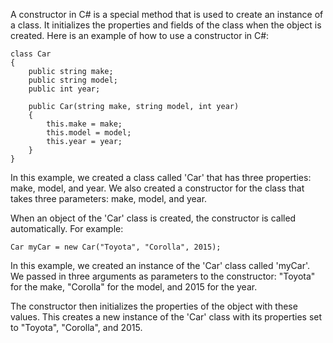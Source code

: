 A constructor in C# is a special method that is used to create an instance of a class. It initializes the properties and fields of the class when the object is created. Here is an example of how to use a constructor in C#:

```
class Car
{
    public string make;
    public string model;
    public int year;

    public Car(string make, string model, int year)
    {
        this.make = make;
        this.model = model;
        this.year = year;
    }
}
```

In this example, we created a class called 'Car' that has three properties: make, model, and year. We also created a constructor for the class that takes three parameters: make, model, and year.

When an object of the 'Car' class is created, the constructor is called automatically. For example:

```
Car myCar = new Car("Toyota", "Corolla", 2015);
```

In this example, we created an instance of the 'Car' class called 'myCar'. We passed in three arguments as parameters to the constructor: "Toyota" for the make, "Corolla" for the model, and 2015 for the year. 

The constructor then initializes the properties of the object with these values. This creates a new instance of the 'Car' class with its properties set to "Toyota", "Corolla", and 2015.